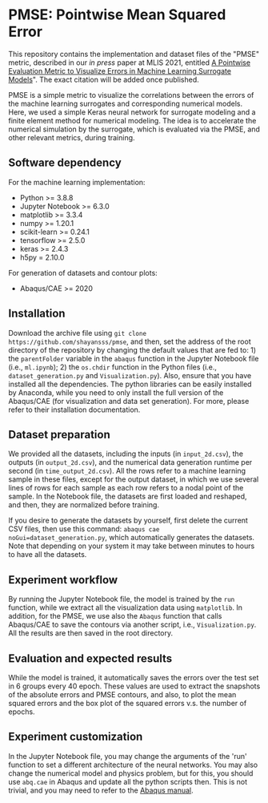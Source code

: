 # PMSE: Pointwise Mean Squared Error
This repository contains the implementation and dataset files of the "PMSE" metric, described in our *in press* paper at MLIS 2021, entitled [A Pointwise Evaluation Metric to Visualize Errors in Machine Learning Surrogate Models](https://shayansss.github.io/files/2021_10_preprint.pdf)". The exact citation will be added once published.

PMSE is a simple metric to visualize the correlations between the errors of the machine learning surrogates and corresponding numerical models. Here, we used a simple Keras neural network for surrogate modeling and a finite element method for numerical modeling. The idea is to accelerate the numerical simulation by the surrogate, which is evaluated via the PMSE, and other relevant metrics, during training.

## Software dependency
For the machine learning implementation:

- Python >= 3.8.8
- Jupyter Notebook >= 6.3.0
- matplotlib >= 3.3.4
- numpy >= 1.20.1
- scikit-learn >= 0.24.1
- tensorflow >= 2.5.0
- keras >= 2.4.3
- h5py = 2.10.0

For generation of datasets and contour plots:
- Abaqus/CAE >= 2020

## Installation
Download the archive file using `git clone https://github.com/shayansss/pmse`, and then, set the address of the root directory of the repository by changing the default values that are fed to: 1) the `parentFolder` variable in the `abaqus` function in the Jupyter Notebook file (i.e., `ml.ipynb`); 2) the `os.chdir` function in the Python files (i.e., `dataset_generation.py` and `Visualization.py`). Also, ensure that you have installed all the dependencies. The python libraries can be easily installed by Anaconda, while you need to only install the full version of the Abaqus/CAE (for visualization and data set generation). For more, please refer to their installation documentation.

## Dataset preparation
We provided all the datasets, including the inputs (in `input_2d.csv`), the outputs (in `output_2d.csv`), and the numerical data generation runtime per second (in `time_output_2d.csv`). All the rows refer to a machine learning sample in these files, except for the output dataset, in which we use several lines of rows for each sample as each row refers to a nodal point of the sample. In the Notebook file, the datasets are first loaded and reshaped, and then, they are normalized before training.

If you desire to generate the datasets by yourself, first delete the current CSV files, then use this command: `abaqus cae noGui=dataset_generation.py`, which automatically generates the datasets. Note that depending on your system it may take between minutes to hours to have all the datasets. 

## Experiment workflow
By running the Jupyter Notebook file, the model is trained by the `run` function, while we extract all the visualization data using `matplotlib`. In addition, for the PMSE, we use also the `Abaqus` function that calls Abaqus/CAE to save the contours via another script, i.e., `Visualization.py`. All the results are then saved in the root directory.

## Evaluation and expected results
While the model is trained, it automatically saves the errors over the test set in 6 groups every 40 epoch. These values are used to extract the snapshots of the absolute errors and PMSE contours, and also, to plot the mean squared errors and the box plot of the squared errors v.s. the number of epochs.

## Experiment customization
In the Jupyter Notebook file, you may change the arguments of the 'run' function to set a different architecture of the neural networks. You may also change the numerical model and physics problem, but for this, you should use `abq.cae` in Abaqus and update all the python scripts then. This is not trivial, and you may need to refer to the <a href="https://www.3ds.com/products-services/simulia/services-support/support/documentation/" target="_blank">Abaqus manual</a>.
